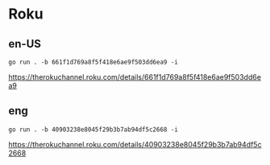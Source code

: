 # Roku

## en-US

~~~
go run . -b 661f1d769a8f5f418e6ae9f503dd6ea9 -i
~~~

https://therokuchannel.roku.com/details/661f1d769a8f5f418e6ae9f503dd6ea9

## eng

~~~
go run . -b 40903238e8045f29b3b7ab94df5c2668 -i
~~~

https://therokuchannel.roku.com/details/40903238e8045f29b3b7ab94df5c2668
